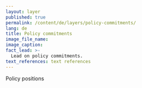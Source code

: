 ```yaml
---
layout: layer
published: true
permalink: /content/de/layers/policy-commitments/
lang: de
title: Policy commitments
image_file_name:
image_caption:
fact_lead: >-
  Lead on policy commitments.
text_references: text references
---
```


Policy positions
